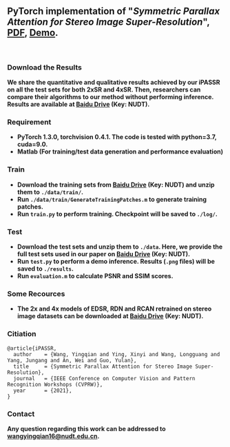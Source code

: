 ## PyTorch implementation of "*Symmetric Parallax Attention for Stereo Image Super-Resolution*", <a href="https://arxiv.org/pdf/2011.03802.pdf">PDF</a>, <a href="https://wyqdatabase.s3-us-west-1.amazonaws.com/iPASSR_visual_comparison.mp4">Demo</a>.
<br>

### Download the Results
**We share the quantitative and qualitative results achieved by our iPASSR on all the test sets for both 2xSR and 4xSR. Then, researchers can compare their algorithms to our method without performing inference. Results are available at [Baidu Drive](https://pan.baidu.com/s/1w8RtQau2RoY89jsFvMCStw) (Key: NUDT).**
<br>

### Requirement
* **PyTorch 1.3.0, torchvision 0.4.1. The code is tested with python=3.7, cuda=9.0.**
* **Matlab (For training/test data generation and performance evaluation)**

### Train
* **Download the training sets from [Baidu Drive](https://pan.baidu.com/s/173UGmmN0rtOUghIT40oy8w) (Key: NUDT) and unzip them to `./data/train/`.** 
* **Run `./data/train/GenerateTrainingPatches.m` to generate training patches.**
* **Run `train.py` to perform training. Checkpoint will be saved to  `./log/`.**

### Test
* **Download the test sets and unzip them to `./data`. Here, we provide the full test sets used in our paper on [Baidu Drive](https://pan.baidu.com/s/1SIYGcMBEDDZ0wYrkxL9bnQ) (Key: NUDT).** 
* **Run `test.py` to perform a demo inference. Results (`.png` files) will be saved to `./results`.**
* **Run `evaluation.m` to calculate PSNR and SSIM scores.**

### Some Recources
* **The 2x and 4x models of EDSR, RDN and RCAN retrained on stereo image datasets can be downloaded at [Baidu Drive](https://pan.baidu.com/s/1GrKi8taYnEColKz_wa5f4w) (Key: NUDT).**


### Citiation
```
@article{iPASSR,
  author    = {Wang, Yingqian and Ying, Xinyi and Wang, Longguang and Yang, Jungang and An, Wei and Guo, Yulan},
  title     = {Symmetric Parallax Attention for Stereo Image Super-Resolution},
  journal   = {IEEE Conference on Computer Vision and Pattern Recognition Workshops (CVPRW)},
  year      = {2021},
}
```

### Contact
**Any question regarding this work can be addressed to [wangyingqian16@nudt.edu.cn](wangyingqian16@nudt.edu.cn).**
